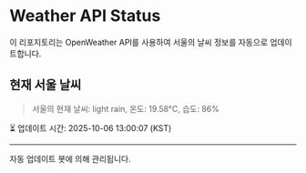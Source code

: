 
# Weather API Status

이 리포지토리는 OpenWeather API를 사용하여 서울의 날씨 정보를 자동으로 업데이트합니다.

## 현재 서울 날씨
> 서울의 현재 날씨: light rain, 온도: 19.58°C, 습도: 86%

⏳ 업데이트 시간: 2025-10-06 13:00:07 (KST)

---
자동 업데이트 봇에 의해 관리됩니다.
